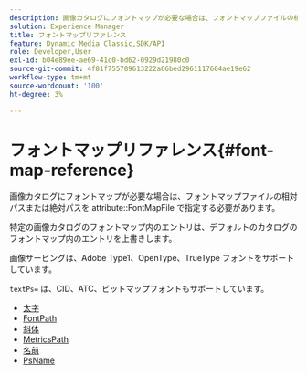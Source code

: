 ```yaml
---
description: 画像カタログにフォントマップが必要な場合は、フォントマップファイルの相対パスまたは絶対パスを属性 FontMapFile で指定する必要があります。
solution: Experience Manager
title: フォントマップリファレンス
feature: Dynamic Media Classic,SDK/API
role: Developer,User
exl-id: b04e89ee-ae69-41c0-bd62-0929d21980c0
source-git-commit: 4f81f755789613222a66bed2961117604ae19e62
workflow-type: tm+mt
source-wordcount: '100'
ht-degree: 3%

---
```


# フォントマップリファレンス{#font-map-reference}

画像カタログにフォントマップが必要な場合は、フォントマップファイルの相対パスまたは絶対パスを attribute::FontMapFile で指定する必要があります。

特定の画像カタログのフォントマップ内のエントリは、デフォルトのカタログのフォントマップ内のエントリを上書きします。

画像サービングは、Adobe Type1、OpenType、TrueType フォントをサポートしています。

`textPs=` は、CID、ATC、ビットマップフォントもサポートしています。

* [太字](r-bold-font.md)
* [FontPath](r-fontpath-font.md)
* [斜体](r-italic-font.md)
* [MetricsPath](r-metricspath-font.md)
* [名前](r-name-font.md)
* [PsName](r-psname-font.md)
